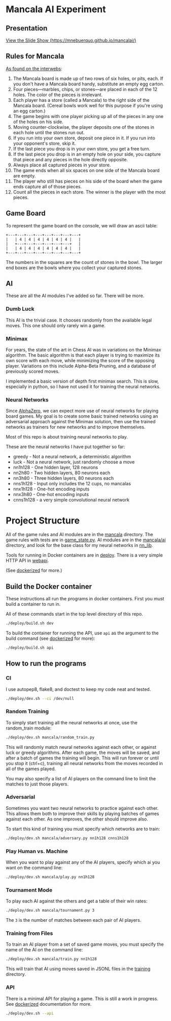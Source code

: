 # Mancala AI Experiment

## Presentation

[View the Slide Show (https://mnebuerquo.github.io/mancalai/)](https://mnebuerquo.github.io/mancalai/)

## Rules for Mancala

[As found on the interwebs](https://www.thespruce.com/how-to-play-mancala-409424):

1. The Mancala board is made up of two rows of six holes, or pits, each. If you don't have a Mancala board handy, substitute an empty egg carton.
1. Four pieces—marbles, chips, or stones—are placed in each of the 12 holes. The color of the pieces is irrelevant.
1. Each player has a store (called a Mancala) to the right side of the Mancala board. (Cereal bowls work well for this purpose if you're using an egg carton.)
1. The game begins with one player picking up all of the pieces in any one of the holes on his side.
1. Moving counter-clockwise, the player deposits one of the stones in each hole until the stones run out.
1. If you run into your own store, deposit one piece in it. If you run into your opponent's store, skip it.
1. If the last piece you drop is in your own store, you get a free turn.
1. If the last piece you drop is in an empty hole on your side, you capture that piece and any pieces in the hole directly opposite.
1. Always place all captured pieces in your store.
1. The game ends when all six spaces on one side of the Mancala board are empty.
1. The player who still has pieces on his side of the board when the game ends capture all of those pieces.
1. Count all the pieces in each store. The winner is the player with the most pieces.

## Game Board

To represent the game board on the console, we will draw an ascii table:
```
+---+---+---+---+---+---+---+---+
|   | 4 | 4 | 4 | 4 | 4 | 4 |   |
|   +---+---+---+---+---+---+   |
|   | 4 | 4 | 4 | 4 | 4 | 4 |   |
+---+---+---+---+---+---+---+---+
```

The numbers in the squares are the count of stones in the bowl. The larger
end boxes are the bowls where you collect your captured stones. 

## AI 

These are all the AI modules I've added so far. There will be more.

### Dumb Luck

This AI is the trivial case. It chooses randomly from the available legal
moves. This one should only rarely win a game.

### Minimax

For years, the state of the art in Chess AI was in variations on the Minimax
algorithm. The basic algorithm is that each player is trying to maximize its
own score with each move, while minimizing the score of the opposing player.
Variations on this include Alpha-Beta Pruning, and a database of previously
scored moves.

I implemented a basic version of depth first minimax search. This is slow,
especially in python, so I have not used it for training the neural networks.

### Neural Networks

Since [AlphaZero](https://www.chess.com/news/view/google-s-alphazero-destroys-stockfish-in-100-game-match),
we can expect more use of neural networks for playing board games. My goal
is to create some basic trained networks using an adversarial approach
against the Minimax solution, then use the trained networks as trainers for
new networks and to improve themselves.

Most of this repo is about training neural networks to play.

These are the neural networks I have put together so far:

* greedy - Not a neural network, a deterministic algorithm
* luck - Not a neural network, just randomly choose a move
* nn1h128 - One hidden layer, 128 neurons
* nn2h80 - Two hidden layers, 80 neurons each
* nn3h80 - Three hidden layers, 80 neurons each
* nns1h128 - Input only includes the 12 cups, no mancalas
* nnx1h128 - One-hot encoding inputs
* nnx3h80 - One-hot encoding inputs
* cnns1h128 - a very simple convolutional neural network

# Project Structure

All of the game rules and AI modules are in the [mancala](./mancala) directory.
The game rules with tests are in [game_state.py](./mancala/game_state.py).
AI modules are in the [mancala/ai](./mancala/ai) directory, and look for the
base class for my neural networks in [nn_lib](./mancala/ai/lib/nn_lib.py).

Tools for running in Docker containers are in [deploy](./deploy).
There is a very simple HTTP API in [webapi](./webapi).

(See [dockerized](./dockerized.md) for more.)

## Build the Docker container

These instructions all run the programs in docker containers. First you must
build a container to run in.

All of these commands start in the top level directory of this repo.

```bash
./deploy/build.sh dev
```

To build the container for running the API, use `api` as the argument to the
build command (see [dockerized](./dockerized.md) for more):

```bash
./deploy/build.sh api
```

## How to run the programs

### CI

I use autopep8, flake8, and doctest to keep my code neat and tested.

```bash
./deploy/dev.sh --ci /dev/null
```

### Random Training
To simply start training all the neural networks at once, use the random_train
module:

```bash
./deploy/dev.sh mancala/random_train.py
```

This will randomly match neural networks against each other, or against luck or
greedy algorithms. After each game, the moves will be saved, and after a batch
of games the training will begin. This will run forever or until you stop it
(ctrl+c), training all neural networks from the moves recorded in all of the
games played.

You may also specify a list of AI players on the comnand line to limit the
matches to just those players.

### Adversarial

Sometimes you want two neural networks to practice against each other. This
allows them both to improve their skills by playing batches of games against
each other. As one improves, the other should improve also.

To start this kind of training you must specify which networks are to train:
```bash
./deploy/dev.sh mancala/adversary.py nn1h128 cnns1h128
```

### Play Human vs. Machine

When you want to play against any of the AI players, specify which ai you want
on the command line:

```bash
./deploy/dev.sh mancala/play.py nn1h128
```

### Tournament Mode

To play each AI against the others and get a table of their win rates:
```bash
./deploy/dev.sh mancala/tournament.py 3
```

The `3` is the number of matches between each pair of AI players.

### Training from Files

To train an AI player from a set of saved game moves, you must specify the name
of the AI on the command line:

```bash
./deploy/dev.sh mancala/train.py nn1h128
```

This will train that AI using moves saved in JSONL files in the
[training](./training) directory.

### API

There is a minimal API for playing a game. This is still a work in progress.
See [dockerized](./dockerized.md) documentation for more.

```bash
./deploy/dev.sh --api
```
